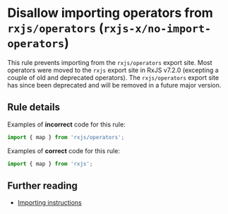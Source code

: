 # Disallow importing operators from `rxjs/operators` (`rxjs-x/no-import-operators`)

<!-- end auto-generated rule header -->

This rule prevents importing from the `rxjs/operators` export site.
Most operators were moved to the `rxjs` export site in RxJS v7.2.0
(excepting a couple of old and deprecated operators).
The `rxjs/operators` export site has since been deprecated and will be removed in a future major version.

## Rule details

Examples of **incorrect** code for this rule:

```ts
import { map } from 'rxjs/operators';
```

Examples of **correct** code for this rule:

```ts
import { map } from 'rxjs';
```

## Further reading

- [Importing instructions](https://rxjs.dev/guide/importing)
